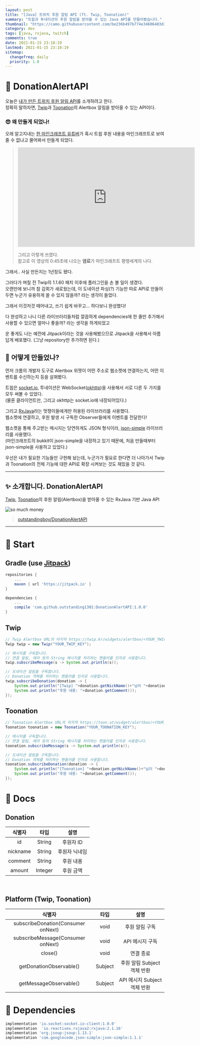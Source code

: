 ```yaml
---
layout: post
title: "[Java] 트위치 후원 알림 API (ft. Twip, Toonation)"
summary: "트윕과 투네이션의 후원 알림을 받아올 수 있는 Java API를 만들어봤습니다."
thumbnail: "https://camo.githubusercontent.com/be236b497b774e34606403d363620dacb54a61d8dbe17028bfe06cd51ccf0b65/68747470733a2f2f6d656469612e67697068792e636f6d2f6d656469612f336f726966316573496e56546468614e736b2f67697068792e676966"
category: dev
tags: [java, rxjava, twitch]
comments: true
date: 2021-01-15 23:18:19
lastmod: 2021-01-15 23:18:19
sitemap: 
  changefreq: daily
  priority: 1.0
---
```


# 💸 DonationAlertAPI

오늘은 [내가 만든 트위치 후원 알림 API](https://github.com/outstanding1301/DonationAlertAPI)를 소개하려고 한다.  
정확히 말하자면, [Twip](http://twip.kr/)과 [Toonation](https://toon.at/)의 Alertbox 알림을 받아올 수 있는 API이다.  

### 😎 왜 만들게 되었나!  

오래 알고지내는 [한 마인크래프트 유튜버](https://www.youtube.com/user/koyeyu)가 혹시 트윕 후원 내용을 마인크래프트로 보여줄 수 없냐고 물어봐서 만들게 되었다.

> <iframe width="560" height="315" src="https://www.youtube.com/embed/ma5XgTHeCyg" frameborder="0" allow="accelerometer; autoplay; clipboard-write; encrypted-media; gyroscope; picture-in-picture" allowfullscreen></iframe>
>    
> 그리고 이렇게 쓰였다.  
> 참고로 이 영상의 0:45초에 나오는 **염료**가 마인크래프트 평행세계의 나다.

그래서.. 사실 만든지는 1년정도 됐다.  

그러다가 며칠 전 Twip의 1.1.60 패치 이후에 플러그인을 손 볼 일이 생겼다.  
오랜만에 보니까 참 감회가 새로웠는데, 이 도네이션 파싱(?) 기능만 따로 API로 만들어두면 누군가 유용하게 쓸 수 있지 않을까? 라는 생각이 들었다.

그래서 이것저것 떼어내고, 쓰기 쉽게 바꾸고... 하다보니 완성했다!

다 완성하고 나니 다른 라이브러리들처럼 깔끔하게 dependencies에 한 줄만 추가해서 사용할 수 있으면 얼마나 좋을까? 라는 생각을 하게되었고  

운 좋게도 나는 예전에 Jitpack이라는 것을 사용해봤으므로 Jitpack을 사용해서 아름답게 배포했다. (그냥 repository만 추가하면 된다.)  

## 🤔 어떻게 만들었나?
먼저 크롬의 개발자 도구로 Alertbox 위젯이 어떤 주소로 웹소켓에 연결하는지, 어떤 이벤트를 수신하는지 등을 살펴봤다.  

트윕은 [socket.io](https://github.com/socketio/socket.io-client-java), 투네이션은 WebSocket([okhttp](https://github.com/square/okhttp))을 사용해서 서로 다른 두 가지를 모두 써볼 수 있었다.  
(물론 클라이언트만, 그리고 okhttp는 socket.io에 내장되어있다.)  

그리고 [RxJava](https://github.com/ReactiveX/RxJava)라는 멋쟁이들에게만 허용된 라이브러리를 사용했다.  
웹소켓에 연결하고, 후원 발생 시 구독한 Observer들에게 이벤트를 전달한다!  

웹소켓을 통해 주고받는 메시지는 당연하게도 JSON 형식이라, [json-simple](https://mvnrepository.com/artifact/com.googlecode.json-simple/json-simple) 라이브러리를 사용했다.  
(마인크래프트의 bukkit이 json-simple을 내장하고 있기 때문에, 처음 만들때부터 json-simple을 사용하고 있었다.)  

우선은 내가 필요한 기능들만 구현해 놨는데, 누군가가 필요로 한다면 더 나아가서 Twip과 Toonation의 전체 기능에 대한 API로 확장 시켜보는 것도 재밌을 것 같다.

<hr>

## ✨ 소개합니다. DonationAlertAPI

[Twip](http://twip.kr/), [Toonation](https://toon.at/)의 후원 알림(Alertbox)을 받아올 수 있는 RxJava 기반 Java API  

![so much money](https://media.giphy.com/media/3orif1esInVTdhaNsk/giphy.gif)

> [outstandingboy/DonationAlertAPI](https://github.com/outstanding1301/DonationAlertAPI)  

----

# 🚀 Start
## Gradle (use [Jitpack](https://jitpack.io/))
```gradle
repositories {
    ...
    maven { url 'https://jitpack.io' }
}

dependencies {
    ...
    compile 'com.github.outstanding1301:DonationAlertAPI:1.0.0'
}
```

## Twip
```java
// Twip Alertbox URL의 마지막 https://twip.kr/widgets/alertbox/<YOUR_TWIP_KEY> 부분을 입력하세요.
Twip twip = new Twip("YOUR_TWIP_KEY");

// 메시지를 구독합니다.
// 연결 알림, 에러 등의 String 메시지를 처리하는 핸들러를 인자로 사용합니다. 
twip.subscribeMessage(s -> System.out.println(s));

// 도네이션 알림을 구독합니다.
// Donation 객체를 처리하는 핸들러를 인자로 사용합니다.
twip.subscribeDonation(donation -> {
    System.out.println("[Twip] "+donation.getNickName()+"님이 "+donation.getAmount()+"원을 후원했습니다.");
    System.out.println("후원 내용: "+donation.getComment());
});
```

## Toonation
```java
// Toonation Alertbox URL의 마지막 https://toon.at/widget/alertbox/<YOUR_TOONATION_KEY> 부분을 입력하세요.
Toonation toonation = new Toonation("YOUR_TOONATION_KEY");

// 메시지를 구독합니다.
// 연결 알림, 에러 등의 String 메시지를 처리하는 핸들러를 인자로 사용합니다. 
toonation.subscribeMessage(s -> System.out.println(s));

// 도네이션 알림을 구독합니다.
// Donation 객체를 처리하는 핸들러를 인자로 사용합니다.
toonation.subscribeDonation(donation -> {
    System.out.println("[Toonation] "+donation.getNickName()+"님이 "+donation.getAmount()+"원을 후원했습니다.");
    System.out.println("후원 내용: "+donation.getComment());
});
```

# 📃 Docs

## Donation

| 식별자 | 타입 | 설명 |
|:---:|:---:|:---:|
| id | String | 후원자 ID |
| nickname | String | 후원자 닉네임 |
| comment | String | 후원 내용 |
| amount | Integer | 후원 금액 |

<br>

## Platform (Twip, Toonation)

| 식별자 | 타입 | 설명 |
|:---:|:---:|:---:|
| subscribeDonation(Consumer<Donation> onNext) | void | 후원 알림 구독 |
| subscribeMessage(Consumer<String> onNext) | void | API 메시지 구독 |
| close() | void | 연결 종료 |
| getDonationObservable() | Subject<Donation> | 후원 알림 Subject 객체 반환 |
| getMessageObservable() | Subject<String> | API 메시지 Subject 객체 반환 |

# 💉 Dependencies
```gradle
implementation 'io.socket:socket.io-client:1.0.0'
implementation  'io.reactivex.rxjava2:rxjava:2.1.16'
implementation 'org.jsoup:jsoup:1.13.1'
implementation 'com.googlecode.json-simple:json-simple:1.1.1'
```